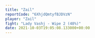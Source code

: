 ```yaml
---
title: "Zail"
reportCode: "6XhjdQmtyfBJDVzN"
player: "Zail"
fight: "Lady Vashj - Wipe 2 (48%)"
date: 2021-10-03T19:05:08.133000+00:00
---
```

